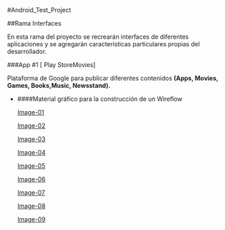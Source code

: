 #Android_Test_Project

##Rama Interfaces

En esta rama del proyecto se recrearán interfaces de diferentes aplicaciones y se agregarán características particulares propias del desarrollador.

###App #1 [ Play StoreMovies]

Plataforma de Google para publicar diferentes contenidos **(Apps, Movies, Games, Books,Music, Newsstand).**

* ####Material gráfico para la construcción de un Wireflow

  [Image-01](https://i.imgur.com/th0watQ.png)

  [Image-02](https://i.imgur.com/JsEsgBi.png)

  [Image-03](https://i.imgur.com/kJOsMxH.png)

  [Image-04](https://i.imgur.com/BXGn6Nm.png)

  [Image-05](https://i.imgur.com/1TqeLKl.png)

  [Image-06](https://i.imgur.com/LuKkTDa.png)

  [Image-07](https://i.imgur.com/FqslyTh.png)

  [Image-08](https://i.imgur.com/afZgHtc.png)

  [Image-09](https://i.imgur.com/th0watQ.png)

  ​

  ​

  ​
